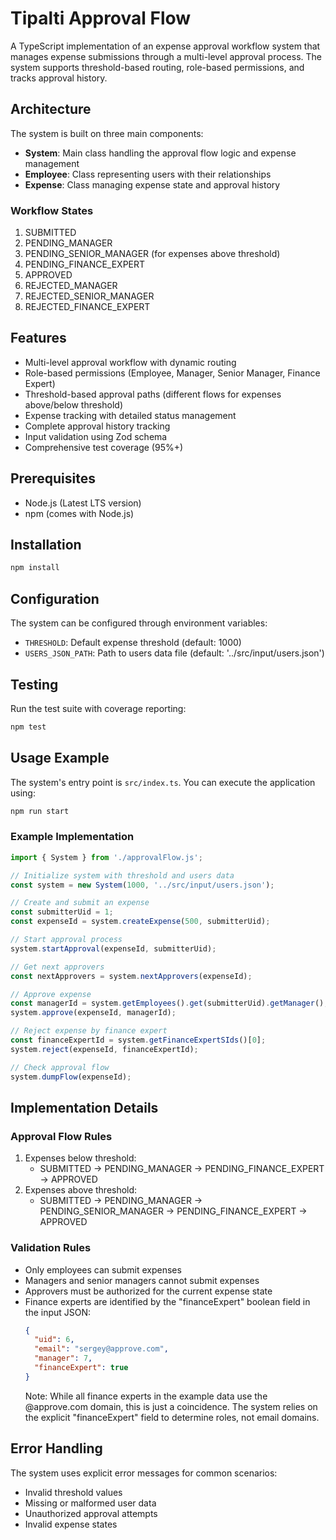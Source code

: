 # Tipalti Approval Flow

A TypeScript implementation of an expense approval workflow system that manages expense submissions through a multi-level approval process. The system supports threshold-based routing, role-based permissions, and tracks approval history.

## Architecture

The system is built on three main components:

- **System**: Main class handling the approval flow logic and expense management
- **Employee**: Class representing users with their relationships
- **Expense**: Class managing expense state and approval history

### Workflow States

1. SUBMITTED
2. PENDING_MANAGER
3. PENDING_SENIOR_MANAGER (for expenses above threshold)
4. PENDING_FINANCE_EXPERT
5. APPROVED
6. REJECTED_MANAGER
7. REJECTED_SENIOR_MANAGER
8. REJECTED_FINANCE_EXPERT

## Features

- Multi-level approval workflow with dynamic routing
- Role-based permissions (Employee, Manager, Senior Manager, Finance Expert)
- Threshold-based approval paths (different flows for expenses above/below threshold)
- Expense tracking with detailed status management
- Complete approval history tracking
- Input validation using Zod schema
- Comprehensive test coverage (95%+)

## Prerequisites

- Node.js (Latest LTS version)
- npm (comes with Node.js)

## Installation

```bash
npm install
```

## Configuration

The system can be configured through environment variables:

- `THRESHOLD`: Default expense threshold (default: 1000)
- `USERS_JSON_PATH`: Path to users data file (default: '../src/input/users.json')

## Testing

Run the test suite with coverage reporting:

```bash
npm test
```

## Usage Example

The system's entry point is `src/index.ts`. You can execute the application using:

```bash
npm run start
```

### Example Implementation

```typescript
import { System } from './approvalFlow.js';

// Initialize system with threshold and users data
const system = new System(1000, '../src/input/users.json');

// Create and submit an expense
const submitterUid = 1;
const expenseId = system.createExpense(500, submitterUid);

// Start approval process
system.startApproval(expenseId, submitterUid);

// Get next approvers
const nextApprovers = system.nextApprovers(expenseId);

// Approve expense
const managerId = system.getEmployees().get(submitterUid).getManager();
system.approve(expenseId, managerId);

// Reject expense by finance expert
const financeExpertId = system.getFinanceExpertSIds()[0];
system.reject(expenseId, financeExpertId);

// Check approval flow
system.dumpFlow(expenseId);
```

## Implementation Details

### Approval Flow Rules

1. Expenses below threshold:
   - SUBMITTED → PENDING_MANAGER → PENDING_FINANCE_EXPERT → APPROVED
2. Expenses above threshold:
   - SUBMITTED → PENDING_MANAGER → PENDING_SENIOR_MANAGER → PENDING_FINANCE_EXPERT → APPROVED

### Validation Rules

- Only employees can submit expenses
- Managers and senior managers cannot submit expenses
- Approvers must be authorized for the current expense state
- Finance experts are identified by the "financeExpert" boolean field in the input JSON:
  ```json
  {
    "uid": 6,
    "email": "sergey@approve.com",
    "manager": 7,
    "financeExpert": true
  }
  ```
  Note: While all finance experts in the example data use the @approve.com domain, this is just a coincidence. The system relies on the explicit "financeExpert" field to determine roles, not email domains.

## Error Handling

The system uses explicit error messages for common scenarios:

- Invalid threshold values
- Missing or malformed user data
- Unauthorized approval attempts
- Invalid expense states
